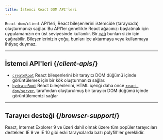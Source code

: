 ```yaml
---
title: İstemci React DOM API'leri
---
```


<Intro>

`React-dom/client` API'leri, React bileşenlerini istemcide (tarayıcıda) oluşturmanızı sağlar. Bu API’ler genellikle React ağacınızı başlatmak için uygulamanızın en üst seviyesinde kullanılır. Bir [çatı](/learn/start-a-new-react-project#production-grade-react-frameworks) bunları sizin için çağırabilir. Bileşenlerinizin çoğu, bunları içe aktarmaya veya kullanmaya ihtiyaç duymaz.

</Intro>

---

## İstemci API'leri {/*client-apis*/}

* [`createRoot`](/reference/react-dom/client/createRoot) React bileşenlerini bir tarayıcı DOM düğümü içinde görüntülemek için bir kök oluşturmanızı sağlar.
* [`hydrateRoot`](/reference/react-dom/client/hydrateRoot) React bileşenlerini, HTML içeriği daha önce [`react-dom/server`.](/reference/react-dom/server) tarafından oluşturulmuş bir tarayıcı DOM düğümü içinde görüntülemenizi sağlar

---

## Tarayıcı desteği {/*browser-support*/}

React, Internet Explorer 9 ve üzeri dahil olmak üzere tüm popüler tarayıcıları destekler. IE 9 ve IE 10 gibi eski tarayıcılarda bazı polyfill'ler gereklidir.




